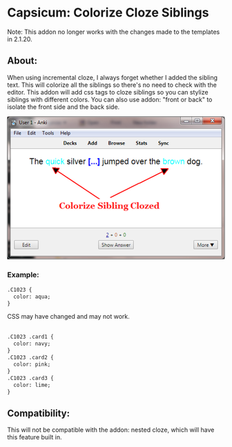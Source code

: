 # Capsicum: Colorize Cloze Siblings


Note: This addon no longer works with the changes made to the templates in 2.1.20.


## About:
When using incremental cloze, I always forget whether I added the sibling text. This will colorize all the siblings so there's no need to check with the editor. This addon will add css tags to cloze siblings so you can stylize siblings with different colors. You can also use addon: "front or back" to isolate the front side and the back side.

<img src="https://github.com/lovac42/Capsicum/blob/master/screenshots/sib_cloze.png?raw=true">  


### Example:
```
.C1023 {
  color: aqua;
}
```

CSS may have changed and may not work.
```

.C1023 .card1 {
  color: navy;
}
.C1023 .card2 {
  color: pink;
}
.C1023 .card3 {
  color: lime;
}
```


## Compatibility:
This will not be compatible with the addon: nested cloze, which will have this feature built in.

